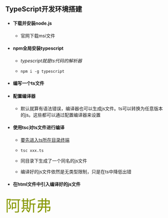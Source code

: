## TypeScript开发环境搭建

- #### 下载并安装node.js

  - 官网下载msi文件

- #### npm全局安装typescript

  - *typescript就是ts代码的解析器*

  - ```shell
    npm i -g typescript
    ```

- #### 编写一个ts文件
- #### 配置编译器
  * 默认就算有语法错误，编译器也可以生成js文件。ts可以转换为任意版本的js。这些都可以通过配置编译器来设置

- #### 使用tsc对ts文件进行编译

  - <u>要先进入ts所在目录终端</u>

  - ```shell
    tsc xxx.ts
    ```

  - 同目录下生成了一个同名的js文件
  - 编译好的js文件依然是无类型限制，只是在ts中降低出错

- #### 在html文件中引入编译好的js文件

<font color="#890" size=10 face="宋体">阿斯弗</font>
